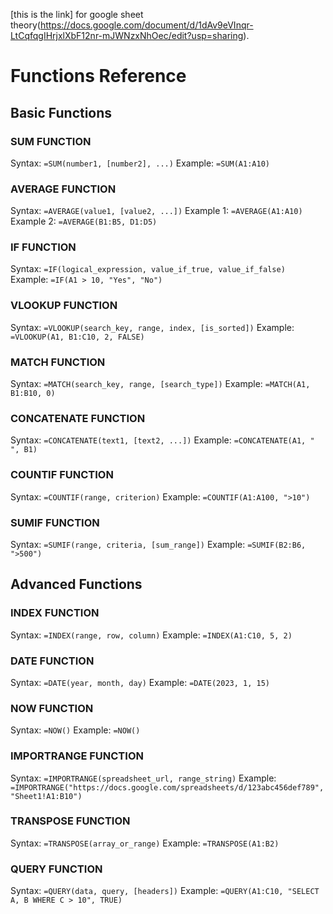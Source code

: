 [this is the link] for google sheet theory(https://docs.google.com/document/d/1dAv9eVInqr-LtCqfqgIHrjxlXbF12nr-mJWNzxNhOec/edit?usp=sharing).



# Functions Reference

## Basic Functions

### SUM FUNCTION
Syntax: `=SUM(number1, [number2], ...)`
Example: `=SUM(A1:A10)`

### AVERAGE FUNCTION
Syntax: `=AVERAGE(value1, [value2, ...])`
Example 1: `=AVERAGE(A1:A10)`
Example 2: `=AVERAGE(B1:B5, D1:D5)`

### IF FUNCTION
Syntax: `=IF(logical_expression, value_if_true, value_if_false)`
Example: `=IF(A1 > 10, "Yes", "No")`

### VLOOKUP FUNCTION
Syntax: `=VLOOKUP(search_key, range, index, [is_sorted])`
Example: `=VLOOKUP(A1, B1:C10, 2, FALSE)`

### MATCH FUNCTION
Syntax: `=MATCH(search_key, range, [search_type])`
Example: `=MATCH(A1, B1:B10, 0)`

### CONCATENATE FUNCTION
Syntax: `=CONCATENATE(text1, [text2, ...])`
Example: `=CONCATENATE(A1, " ", B1)`

### COUNTIF FUNCTION
Syntax: `=COUNTIF(range, criterion)`
Example: `=COUNTIF(A1:A100, ">10")`

### SUMIF FUNCTION
Syntax: `=SUMIF(range, criteria, [sum_range])`
Example: `=SUMIF(B2:B6, ">500")`

## Advanced Functions

### INDEX FUNCTION
Syntax: `=INDEX(range, row, column)`
Example: `=INDEX(A1:C10, 5, 2)`

### DATE FUNCTION
Syntax: `=DATE(year, month, day)`
Example: `=DATE(2023, 1, 15)`

### NOW FUNCTION
Syntax: `=NOW()`
Example: `=NOW()`

### IMPORTRANGE FUNCTION
Syntax: `=IMPORTRANGE(spreadsheet_url, range_string)`
Example: `=IMPORTRANGE("https://docs.google.com/spreadsheets/d/123abc456def789", "Sheet1!A1:B10")`

### TRANSPOSE FUNCTION
Syntax: `=TRANSPOSE(array_or_range)`
Example: `=TRANSPOSE(A1:B2)`

### QUERY FUNCTION
Syntax: `=QUERY(data, query, [headers])`
Example: `=QUERY(A1:C10, "SELECT A, B WHERE C > 10", TRUE)`














